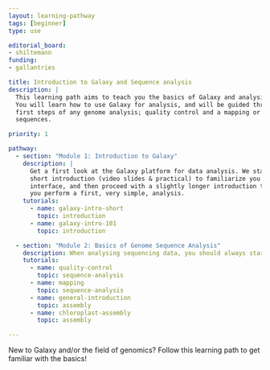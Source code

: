 ```yaml
---
layout: learning-pathway
tags: [beginner]
type: use

editorial_board:
- shiltemann
funding:
- gallantries

title: Introduction to Galaxy and Sequence analysis
description: |
  This learning path aims to teach you the basics of Galaxy and analysis of sequencing data.
  You will learn how to use Galaxy for analysis, and will be guided through the most common
  first steps of any genome analysis; quality control and a mapping or assembly of your genomic
  sequences.

priority: 1

pathway:
  - section: "Module 1: Introduction to Galaxy"
    description: |
      Get a first look at the Galaxy platform for data analysis. We start with a
      short introduction (video slides & practical) to familiarize you with the Galaxy
      interface, and then proceed with a slightly longer introduction tutorials where
      you perform a first, very simple, analysis.
    tutorials:
      - name: galaxy-intro-short
        topic: introduction
      - name: galaxy-intro-101
        topic: introduction

  - section: "Module 2: Basics of Genome Sequence Analysis"
    description: When analysing sequencing data, you should always start with a quality control step to clean your data and make sure your data is good enough to answer your research question. After this step, you will often proceed with a mapping (alignment) or genome assembly step, depending on whether you have a reference genome to work with.
    tutorials:
      - name: quality-control
        topic: sequence-analysis
      - name: mapping
        topic: sequence-analysis
      - name: general-introduction
        topic: assembly
      - name: chloroplast-assembly
        topic: assembly

---
```


New to Galaxy and/or the field of genomics? Follow this learning path to get familiar with the basics!


